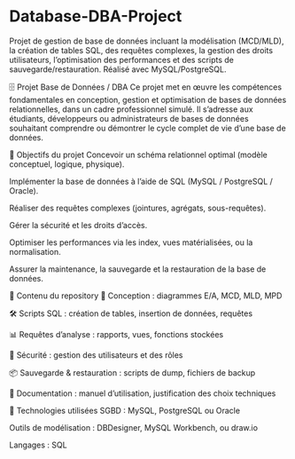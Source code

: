 # Database-DBA-Project
Projet de gestion de base de données incluant la modélisation (MCD/MLD), la création de tables SQL, des requêtes complexes, la gestion des droits utilisateurs, l’optimisation des performances et des scripts de sauvegarde/restauration. Réalisé avec MySQL/PostgreSQL.


🗄️ Projet Base de Données / DBA
Ce projet met en œuvre les compétences fondamentales en conception, gestion et optimisation de bases de données relationnelles, dans un cadre professionnel simulé. Il s’adresse aux étudiants, développeurs ou administrateurs de bases de données souhaitant comprendre ou démontrer le cycle complet de vie d’une base de données.

🎯 Objectifs du projet
Concevoir un schéma relationnel optimal (modèle conceptuel, logique, physique).

Implémenter la base de données à l’aide de SQL (MySQL / PostgreSQL / Oracle).

Réaliser des requêtes complexes (jointures, agrégats, sous-requêtes).

Gérer la sécurité et les droits d’accès.

Optimiser les performances via les index, vues matérialisées, ou la normalisation.

Assurer la maintenance, la sauvegarde et la restauration de la base de données.

📂 Contenu du repository
📐 Conception : diagrammes E/A, MCD, MLD, MPD

🛠️ Scripts SQL : création de tables, insertion de données, requêtes

📊 Requêtes d’analyse : rapports, vues, fonctions stockées

🔐 Sécurité : gestion des utilisateurs et des rôles

📦 Sauvegarde & restauration : scripts de dump, fichiers de backup

📝 Documentation : manuel d’utilisation, justification des choix techniques

🧰 Technologies utilisées
SGBD : MySQL, PostgreSQL ou Oracle

Outils de modélisation : DBDesigner, MySQL Workbench, ou draw.io

Langages : SQL
